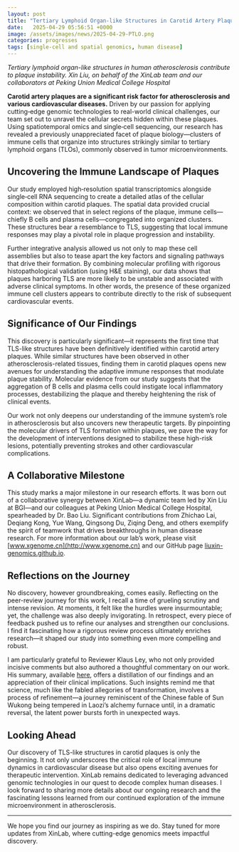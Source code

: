 ```yaml
---
layout: post
title: "Tertiary Lymphoid Organ-like Structures in Carotid Artery Plaques: A Breakthrough in Understanding Plaque Instability"
date:   2025-04-29 05:56:51 +0000
image: /assets/images/news/2025-04-29-PTLO.png
categories: progresses
tags: [single-cell and spatial genomics, human disease]
---
```

*Tertiary lymphoid organ-like structures in human atherosclerosis contribute to plaque instability. Xin Liu, on behalf of the XinLab team and our collaborators at Peking Union Medical College Hospital*


**Carotid artery plaques are a significant risk factor for atherosclerosis and various cardiovascular diseases.** Driven by our passion for applying cutting‐edge genomic technologies to real-world clinical challenges, our team set out to unravel the cellular secrets hidden within these plaques. Using spatiotemporal omics and single‑cell sequencing, our research has revealed a previously unappreciated facet of plaque biology—clusters of immune cells that organize into structures strikingly similar to tertiary lymphoid organs (TLOs), commonly observed in tumor microenvironments.

## Uncovering the Immune Landscape of Plaques

Our study employed high‑resolution spatial transcriptomics alongside single‑cell RNA sequencing to create a detailed atlas of the cellular composition within carotid plaques. The spatial data provided crucial context: we observed that in select regions of the plaque, immune cells—chiefly B cells and plasma cells—congregated into organized clusters. These structures bear a resemblance to TLS, suggesting that local immune responses may play a pivotal role in plaque progression and instability.

Further integrative analysis allowed us not only to map these cell assemblies but also to tease apart the key factors and signaling pathways that drive their formation. By combining molecular profiling with rigorous histopathological validation (using H&E staining), our data shows that plaques harboring TLS are more likely to be unstable and associated with adverse clinical symptoms. In other words, the presence of these organized immune cell clusters appears to contribute directly to the risk of subsequent cardiovascular events.

## Significance of Our Findings

This discovery is particularly significant—it represents the first time that TLS-like structures have been definitively identified within carotid artery plaques. While similar structures have been observed in other atherosclerosis-related tissues, finding them in carotid plaques opens new avenues for understanding the adaptive immune responses that modulate plaque stability. Molecular evidence from our study suggests that the aggregation of B cells and plasma cells could instigate local inflammatory processes, destabilizing the plaque and thereby heightening the risk of clinical events.

Our work not only deepens our understanding of the immune system’s role in atherosclerosis but also uncovers new therapeutic targets. By pinpointing the molecular drivers of TLS formation within plaques, we pave the way for the development of interventions designed to stabilize these high-risk lesions, potentially preventing strokes and other cardiovascular complications.

## A Collaborative Milestone

This study marks a major milestone in our research efforts. It was born out of a collaborative synergy between XinLab—a dynamic team led by Xin Liu at BGI—and our colleagues at Peking Union Medical College Hospital, spearheaded by Dr. Bao Liu. Significant contributions from Zhichao Lai, Deqiang Kong, Yue Wang, Qingsong Du, Ziqing Deng, and others exemplify the spirit of teamwork that drives breakthroughs in human disease research. For more information about our lab’s work, please visit [www.xgenome.cn](http://www.xgenome.cn) and our GitHub page [liuxin-genomics.github.io](http://liuxin-genomics.github.io).

## Reflections on the Journey

No discovery, however groundbreaking, comes easily. Reflecting on the peer-review journey for this work, I recall a time of grueling scrutiny and intense revision. At moments, it felt like the hurdles were insurmountable; yet, the challenge was also deeply invigorating. In retrospect, every piece of feedback pushed us to refine our analyses and strengthen our conclusions. I find it fascinating how a rigorous review process ultimately enriches research—it shaped our study into something even more compelling and robust.

I am particularly grateful to Reviewer Klaus Ley, who not only provided incisive comments but also authored a thoughtful commentary on our work. His summary, available [here](https://www.nature.com/articles/s44161-025-00645-x), offers a distillation of our findings and an appreciation of their clinical implications. Such insights remind me that science, much like the fabled allegories of transformation, involves a process of refinement—a journey reminiscent of the Chinese fable of Sun Wukong being tempered in Laozi’s alchemy furnace until, in a dramatic reversal, the latent power bursts forth in unexpected ways.

## Looking Ahead

Our discovery of TLS-like structures in carotid plaques is only the beginning. It not only underscores the critical role of local immune dynamics in cardiovascular disease but also opens exciting avenues for therapeutic intervention. XinLab remains dedicated to leveraging advanced genomic technologies in our quest to decode complex human diseases. I look forward to sharing more details about our ongoing research and the fascinating lessons learned from our continued exploration of the immune microenvironment in atherosclerosis.

---

We hope you find our journey as inspiring as we do. Stay tuned for more updates from XinLab, where cutting-edge genomics meets impactful discovery.
